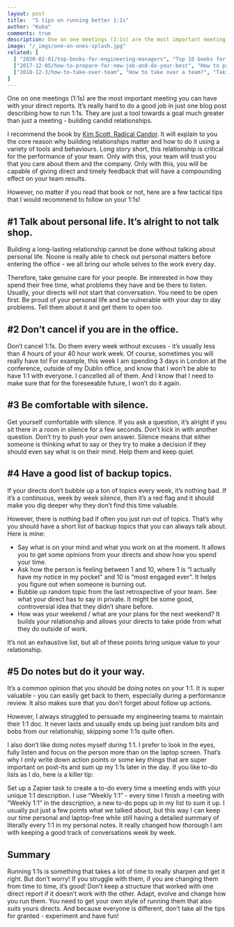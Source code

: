 ```yaml
---
layout: post
title:  "5 tips on running better 1:1s"
author: "Kuba"
comments: true
description: One on one meetings (1:1s) are the most important meeting you can have with your direct reports. Here are 5 tactical tips that you can apply to make your 1:1s better.
image: "/_imgs/one-on-ones-splash.jpg"
related: [
  [ "2020-02-01/top-books-for-engineering-managers", "Top 10 books for every software engineering manager", "In management, we look for common patterns to use frameworks, processes and principles from our experience. Reading books is one of the best ways to broaden horizons as engineering manager outside of your day to day work."],
  ["2017-12-05/how-to-prepare-for-new-job-and-do-your-best", "How to prepare for a new job and do your best", "No matter if you are changing a job, moving to a new role inside your organization or restructuring current duties with your boss, you should take your time and think about what does it mean and how to manage it best."],
  ["2018-12-3/how-to-take-over-team", "How to take over a team?", "Taking over a team is a challenge - the cogs are spinning and you don't have context about anything and usually there is no time to slow down."]
]
---
```

One on one meetings (1:1s) are the most important meeting you can have with your direct reports. It’s really hard to do a good job in just one blog post describing how to run 1:1s. They are just a tool towards a goal much greater than just a meeting - building candid relationships.

I recommend the book by [Kim Scott, Radical Candor](https://www.radicalcandor.com/). It will explain to you the core reason why building relationships matter and how to do it using a variety of tools and behaviours. Long story short, this relationship is critical for the performance of your team. Only with this, your team will trust you that you care about them and the company. Only with this, you will be capable of giving direct and timely feedback that will have a compounding effect on your team results.

However, no matter if you read that book or not, here are a few tactical tips that I would recommend to follow on your 1:1s!

## #1 Talk about personal life. It’s alright to not talk shop.
Building a long-lasting relationship cannot be done without talking about personal life. Noone is really able to check out personal matters before entering the office - we all bring our whole selves to the work every day.

Therefore, take genuine care for your people. Be interested in how they spend their free time, what problems they have and be there to listen. Usually, your directs will not start that conversation. You need to be open first. Be proud of your personal life and be vulnerable with your day to day problems. Tell them about it and get them to open too.

## #2 Don’t cancel if you are in the office.
Don’t cancel 1:1s. Do them every week without excuses - it’s usually less than 4 hours of your 40 hour work week. Of course, sometimes you will really have to! For example, this week I am spending 3 days in London at the conference, outside of my Dublin office, and know that I won’t be able to have 1:1 with everyone. I cancelled all of them. And I know that I need to make sure that for the foreseeable future, I won’t do it again.

## #3 Be comfortable with silence.
Get yourself comfortable with silence. If you ask a question, it’s alright if you sit there in a room in silence for a few seconds. Don’t kick in with another question. Don’t try to push your own answer. Silence means that either someone is thinking what to say or they try to make a decision if they should even say what is on their mind. Help them and keep quiet.

## #4 Have a good list of backup topics.
If your directs don’t bubble up a ton of topics every week, it’s nothing bad. If it’s a continuous, week by week silence, then it’s a red flag and it should make you dig deeper why they don’t find this time valuable.

However, there is nothing bad if often you just run out of topics. That’s why you should have a short list of backup topics that you can always talk about. Here is mine:

* Say what is on your mind and what you work on at the moment. It allows you to get some opinions from your directs and show how you spend your time.
* Ask how the person is feeling between 1 and 10, where 1 is “I actually have my notice in my pocket” and 10 is “most engaged ever”. It helps you figure out when someone is burning out.
* Bubble up random topic from the last retrospective of your team. See what your direct has to say in private. It might be some good, controversial idea that they didn’t share before.
* How was your weekend / what are your plans for the next weekend? It builds your relationship and allows your directs to take pride from what they do outside of work.

It’s not an exhaustive list, but all of these points bring unique value to your relationship.

## #5 Do notes but do it your way.
It’s a common opinion that you should be doing notes on your 1:1. It is super valuable - you can easily get back to them, especially during a performance review. It also makes sure that you don’t forget about follow up actions.

However, I always struggled to persuade my engineering teams to maintain their 1:1 doc. It never lasts and usually ends up being just random bits and bobs from our relationship, skipping some 1:1s quite often.

I also don’t like doing notes myself during 1:1. I prefer to look in the eyes, fully listen and focus on the person more than on the laptop screen. That’s why I only write down action points or some key things that are super important on post-its and sum up my 1:1s later in the day. If you like to-do lists as I do, here is a killer tip:

Set up a Zapier task to create a to-do every time a meeting ends with your unique 1:1 description. I use “Weekly 1:1” - every time I finish a meeting with “Weekly 1:1” in the description, a new to-do pops up in my list to sum it up. I usually put just a few points what we talked about, but this way I can keep our time personal and laptop-free while still having a detailed summary of literally every 1:1 in my personal notes. It really changed how thorough I am with keeping a good track of conversations week by week.

## Summary
Running 1:1s is something that takes a lot of time to really sharpen and get it right. But don’t worry! If you struggle with them, if you are changing them from time to time, it’s good! Don’t keep a structure that worked with one direct report if it doesn’t work with the other. Adapt, evolve and change how you run them. You need to get your own style of running them that also suits yours directs. And because everyone is different, don’t take all the tips for granted - experiment and have fun!

